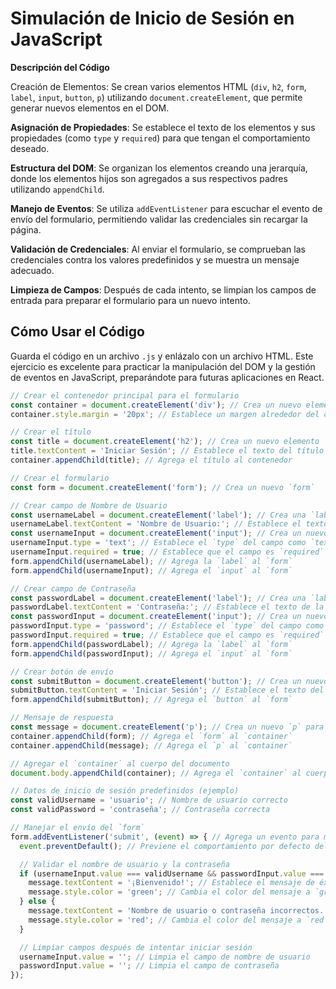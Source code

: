 # Simulación de Inicio de Sesión en JavaScript

**Descripción del Código**

Creación de Elementos: Se crean varios elementos HTML (`div`, `h2`, `form`, `label`, `input`, `button`, `p`) utilizando `document.createElement`, que permite generar nuevos elementos en el DOM.

**Asignación de Propiedades**: Se establece el texto de los elementos y sus propiedades (como `type` y `required`) para que tengan el comportamiento deseado.

**Estructura del DOM**: Se organizan los elementos creando una jerarquía, donde los elementos hijos son agregados a sus respectivos padres utilizando `appendChild`.

**Manejo de Eventos**: Se utiliza `addEventListener` para escuchar el evento de envío del formulario, permitiendo validar las credenciales sin recargar la página.

**Validación de Credenciales**: Al enviar el formulario, se comprueban las credenciales contra los valores predefinidos y se muestra un mensaje adecuado.

**Limpieza de Campos**: Después de cada intento, se limpian los campos de entrada para preparar el formulario para un nuevo intento.

## Cómo Usar el Código

Guarda el código en un archivo `.js` y enlázalo con un archivo HTML. Este ejercicio es excelente para practicar la manipulación del DOM y la gestión de eventos en JavaScript, preparándote para futuras aplicaciones en React.

```javascript
// Crear el contenedor principal para el formulario
const container = document.createElement('div'); // Crea un nuevo elemento `div`
container.style.margin = '20px'; // Establece un margen alrededor del contenedor

// Crear el título
const title = document.createElement('h2'); // Crea un nuevo elemento `h2` para el título
title.textContent = 'Iniciar Sesión'; // Establece el texto del título
container.appendChild(title); // Agrega el título al contenedor

// Crear el formulario
const form = document.createElement('form'); // Crea un nuevo `form`

// Crear campo de Nombre de Usuario
const usernameLabel = document.createElement('label'); // Crea una `label` para el nombre de usuario
usernameLabel.textContent = 'Nombre de Usuario:'; // Establece el texto de la `label`
const usernameInput = document.createElement('input'); // Crea un nuevo campo de `input`
usernameInput.type = 'text'; // Establece el `type` del campo como `text`
usernameInput.required = true; // Establece que el campo es `required`
form.appendChild(usernameLabel); // Agrega la `label` al `form`
form.appendChild(usernameInput); // Agrega el `input` al `form`

// Crear campo de Contraseña
const passwordLabel = document.createElement('label'); // Crea una `label` para la contraseña
passwordLabel.textContent = 'Contraseña:'; // Establece el texto de la `label`
const passwordInput = document.createElement('input'); // Crea un nuevo campo de `input` para la contraseña
passwordInput.type = 'password'; // Establece el `type` del campo como `password` (oculta el texto)
passwordInput.required = true; // Establece que el campo es `required`
form.appendChild(passwordLabel); // Agrega la `label` al `form`
form.appendChild(passwordInput); // Agrega el `input` al `form`

// Crear botón de envío
const submitButton = document.createElement('button'); // Crea un nuevo `button`
submitButton.textContent = 'Iniciar Sesión'; // Establece el texto del `button`
form.appendChild(submitButton); // Agrega el `button` al `form`

// Mensaje de respuesta
const message = document.createElement('p'); // Crea un nuevo `p` para mostrar mensajes
container.appendChild(form); // Agrega el `form` al `container`
container.appendChild(message); // Agrega el `p` al `container`

// Agregar el `container` al cuerpo del documento
document.body.appendChild(container); // Agrega el `container` al cuerpo de la página

// Datos de inicio de sesión predefinidos (ejemplo)
const validUsername = 'usuario'; // Nombre de usuario correcto
const validPassword = 'contraseña'; // Contraseña correcta

// Manejar el envío del `form`
form.addEventListener('submit', (event) => { // Agrega un evento para manejar el envío del `form`
  event.preventDefault(); // Previene el comportamiento por defecto del `form` (no recarga la página)

  // Validar el nombre de usuario y la contraseña
  if (usernameInput.value === validUsername && passwordInput.value === validPassword) { // Verifica si las credenciales son correctas
    message.textContent = '¡Bienvenido!'; // Establece el mensaje de éxito
    message.style.color = 'green'; // Cambia el color del mensaje a `green`
  } else {
    message.textContent = 'Nombre de usuario o contraseña incorrectos.'; // Establece el mensaje de error
    message.style.color = 'red'; // Cambia el color del mensaje a `red`
  }

  // Limpiar campos después de intentar iniciar sesión
  usernameInput.value = ''; // Limpia el campo de nombre de usuario
  passwordInput.value = ''; // Limpia el campo de contraseña
});
```